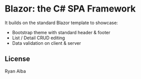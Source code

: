 Blazor: the C# SPA Framework
============================

It builds on the standard Blazor template to showcase:

- Bootstrap theme with standard header & footer
- List / Detail CRUD editing
- Data validation on client & server

License
-------

Ryan Alba
